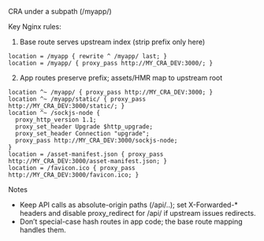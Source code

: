 CRA under a subpath (/myapp/)

Key Nginx rules:

1) Base route serves upstream index (strip prefix only here)
```
location = /myapp { rewrite ^ /myapp/ last; }
location = /myapp/ { proxy_pass http://MY_CRA_DEV:3000/; }
```

2) App routes preserve prefix; assets/HMR map to upstream root
```
location ^~ /myapp/ { proxy_pass http://MY_CRA_DEV:3000; }
location ^~ /myapp/static/ { proxy_pass http://MY_CRA_DEV:3000/static/; }
location ^~ /sockjs-node {
  proxy_http_version 1.1;
  proxy_set_header Upgrade $http_upgrade;
  proxy_set_header Connection "upgrade";
  proxy_pass http://MY_CRA_DEV:3000/sockjs-node;
}
location = /asset-manifest.json { proxy_pass http://MY_CRA_DEV:3000/asset-manifest.json; }
location = /favicon.ico { proxy_pass http://MY_CRA_DEV:3000/favicon.ico; }
```

Notes
- Keep API calls as absolute-origin paths (/api/..); set X-Forwarded-* headers and disable proxy_redirect for /api/ if upstream issues redirects.
- Don’t special-case hash routes in app code; the base route mapping handles them.

